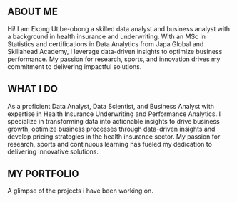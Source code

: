 ## ABOUT ME 
Hi! I am Ekong Utibe-obong a skilled data analyst and business analyst with a background in health insurance and underwriting. With an MSc in Statistics and certifications in Data Analytics from Japa Global and Skillahead Academy, i leverage data-driven insights to optimize business performance. My passion for research, sports, and innovation drives my commitment to delivering impactful solutions.
## WHAT I DO
As a proficient Data Analyst, Data Scientist, and Business Analyst with expertise in Health Insurance Underwriting and Performance Analytics. I specialize in transforming data into actionable insights to drive business growth, optimize business processes through data-driven insights and develop pricing strategies in the health insurance sector. My passion for research, sports and continuous learning has fueled my dedication to delivering innovative solutions.
## MY PORTFOLIO
A glimpse of the projects i have been working on.
